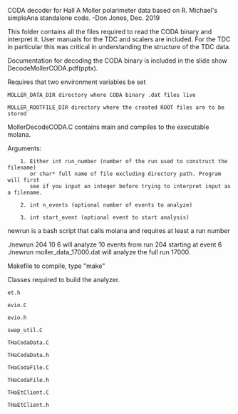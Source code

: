 CODA decoder for Hall A Moller polarimeter data based on R. Michael's
simpleAna standalone code. -Don Jones, Dec. 2019

This folder contains all the files required to read the CODA binary and
interpret it. User manuals for the TDC and scalers are included. For the TDC in
particular this was critical in understanding the structure of the TDC data.

Documentation for decoding the CODA binary is included in the slide show DecodeMollerCODA.pdf(pptx).

Requires that two environment variables be set

    MOLLER_DATA_DIR directory where CODA binary .dat files live
   
    MOLLER_ROOTFILE_DIR directory where the created ROOT files are to be stored

MollerDecodeCODA.C contains main and compiles to the executable molana.

  Arguments: 
            
	    1. Either int run_number (number of the run used to construct the filename)
	       or char* full name of file excluding directory path. Program will first
	       see if you input an integer before trying to interpret input as a filename.
	    
	    2. int n_events (optional number of events to analyze)
	     
	    3. int start_event (optional event to start analysis)

newrun is a bash script that calls molana and requires at least a run number

   ./newrun 204 10 6 will analyze 10 events from run 204 starting at event 6
   ./newrun moller_data_17000.dat will analyze the full run 17000.

Makefile
    to compile, type "make"

Classes required to build the analyzer.
    
    et.h
   
    evio.C
   
    evio.h
   
    swap_util.C
   
    THaCodaData.C
   
    THaCodaData.h
   
    THaCodaFile.C
   
    THaCodaFile.h
   
    THaEtClient.C
   
    THaEtClient.h

